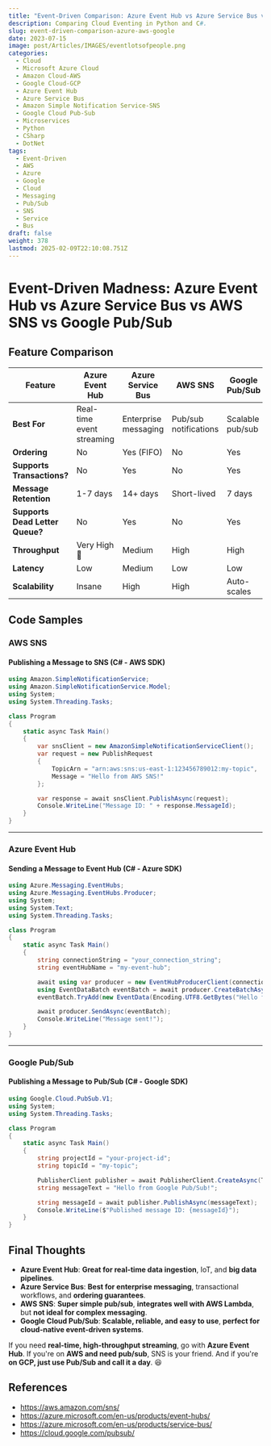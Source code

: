 ```yaml
---
title: "Event-Driven Comparison: Azure Event Hub vs Azure Service Bus vs AWS SNS vs Google Pub/Sub"
description: Comparing Cloud Eventing in Python and C#.
slug: event-driven-comparison-azure-aws-google
date: 2023-07-15
image: post/Articles/IMAGES/eventlotsofpeople.png
categories:
  - Cloud
  - Microsoft Azure Cloud
  - Amazon Cloud-AWS
  - Google Cloud-GCP
  - Azure Event Hub
  - Azure Service Bus
  - Amazon Simple Notification Service-SNS
  - Google Cloud Pub-Sub
  - Microservices
  - Python
  - CSharp
  - DotNet
tags:
  - Event-Driven
  - AWS
  - Azure
  - Google
  - Cloud
  - Messaging
  - Pub/Sub
  - SNS
  - Service
  - Bus
draft: false
weight: 378
lastmod: 2025-02-09T22:10:08.751Z
---
```

# Event-Driven Madness: Azure Event Hub vs Azure Service Bus vs AWS SNS vs Google Pub/Sub

<!-- 
## Introduction

Welcome to **Event-Driven Madness**, where the **top cloud messaging services** battle for supremacy in **event-driven architectures**! ⚡🚀

If your app needs **real-time data streaming, pub/sub, or microservices coordination**, you've probably looked at **Azure Event Hub, Azure Service Bus, AWS SNS, and Google Pub/Sub**. But **which one should you use**?

Let's break it all down in a **fun, informal, and slightly sarcastic** way! 🎉
-->

## Feature Comparison

| Feature                         | Azure Event Hub           | Azure Service Bus    | AWS SNS               | Google Pub/Sub   |
| ------------------------------- | ------------------------- | -------------------- | --------------------- | ---------------- |
| **Best For**                    | Real-time event streaming | Enterprise messaging | Pub/sub notifications | Scalable pub/sub |
| **Ordering**                    | No                        | Yes (FIFO)           | No                    | Yes              |
| **Supports Transactions?**      | No                        | Yes                  | No                    | Yes              |
| **Message Retention**           | 1-7 days                  | 14+ days             | Short-lived           | 7 days           |
| **Supports Dead Letter Queue?** | No                        | Yes                  | No                    | Yes              |
| **Throughput**                  | Very High 🚀              | Medium               | High                  | High             |
| **Latency**                     | Low                       | Medium               | Low                   | Low              |
| **Scalability**                 | Insane                    | High                 | High                  | Auto-scales      |

## Code Samples

### AWS SNS

#### **Publishing a Message to SNS (C# - AWS SDK)**

```csharp
using Amazon.SimpleNotificationService;
using Amazon.SimpleNotificationService.Model;
using System;
using System.Threading.Tasks;

class Program
{
    static async Task Main()
    {
        var snsClient = new AmazonSimpleNotificationServiceClient();
        var request = new PublishRequest
        {
            TopicArn = "arn:aws:sns:us-east-1:123456789012:my-topic",
            Message = "Hello from AWS SNS!"
        };

        var response = await snsClient.PublishAsync(request);
        Console.WriteLine("Message ID: " + response.MessageId);
    }
}
```

***

### Azure Event Hub

#### **Sending a Message to Event Hub (C# - Azure SDK)**

```csharp
using Azure.Messaging.EventHubs;
using Azure.Messaging.EventHubs.Producer;
using System;
using System.Text;
using System.Threading.Tasks;

class Program
{
    static async Task Main()
    {
        string connectionString = "your_connection_string";
        string eventHubName = "my-event-hub";

        await using var producer = new EventHubProducerClient(connectionString, eventHubName);
        using EventDataBatch eventBatch = await producer.CreateBatchAsync();
        eventBatch.TryAdd(new EventData(Encoding.UTF8.GetBytes("Hello from Azure Event Hub!")));

        await producer.SendAsync(eventBatch);
        Console.WriteLine("Message sent!");
    }
}
```

***

### Google Pub/Sub

#### **Publishing a Message to Pub/Sub (C# - Google SDK)**

```csharp
using Google.Cloud.PubSub.V1;
using System;
using System.Threading.Tasks;

class Program
{
    static async Task Main()
    {
        string projectId = "your-project-id";
        string topicId = "my-topic";

        PublisherClient publisher = await PublisherClient.CreateAsync(TopicName.FromProjectTopic(projectId, topicId));
        string messageText = "Hello from Google Pub/Sub!";

        string messageId = await publisher.PublishAsync(messageText);
        Console.WriteLine($"Published message ID: {messageId}");
    }
}
```

## Final Thoughts

* **Azure Event Hub**: **Great for real-time data ingestion**, IoT, and **big data pipelines**.
* **Azure Service Bus**: **Best for enterprise messaging**, transactional workflows, and **ordering guarantees**.
* **AWS SNS**: **Super simple pub/sub**, **integrates well with AWS Lambda**, but **not ideal for complex messaging**.
* **Google Cloud Pub/Sub**: **Scalable, reliable, and easy to use**, **perfect for cloud-native event-driven systems**.

If you need **real-time, high-throughput streaming**, go with **Azure Event Hub**. If you're on **AWS and need pub/sub**, SNS is your friend. And if you're **on GCP, just use Pub/Sub and call it a day**. 😆

## References

* https://aws.amazon.com/sns/
* https://azure.microsoft.com/en-us/products/event-hubs/
* https://azure.microsoft.com/en-us/products/service-bus/
* https://cloud.google.com/pubsub/
